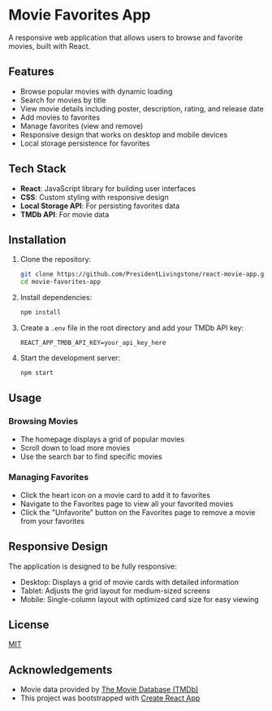 # Movie Favorites App

A responsive web application that allows users to browse and favorite movies, built with React.

## Features

- Browse popular movies with dynamic loading
- Search for movies by title
- View movie details including poster, description, rating, and release date
- Add movies to favorites
- Manage favorites (view and remove)
- Responsive design that works on desktop and mobile devices
- Local storage persistence for favorites

## Tech Stack

- **React**: JavaScript library for building user interfaces
- **CSS**: Custom styling with responsive design
- **Local Storage API**: For persisting favorites data
- **TMDb API**: For movie data


## Installation

1. Clone the repository:
   ```bash
   git clone https://github.com/PresidentLivingstone/react-movie-app.git
   cd movie-favorites-app
   ```

2. Install dependencies:
   ```bash
   npm install
   ```

3. Create a `.env` file in the root directory and add your TMDb API key:
   ```
   REACT_APP_TMDB_API_KEY=your_api_key_here
   ```

4. Start the development server:
   ```bash
   npm start
   ```

## Usage

### Browsing Movies
- The homepage displays a grid of popular movies
- Scroll down to load more movies
- Use the search bar to find specific movies

### Managing Favorites
- Click the heart icon on a movie card to add it to favorites
- Navigate to the Favorites page to view all your favorited movies
- Click the "Unfavorite" button on the Favorites page to remove a movie from your favorites

## Responsive Design

The application is designed to be fully responsive:
- Desktop: Displays a grid of movie cards with detailed information
- Tablet: Adjusts the grid layout for medium-sized screens
- Mobile: Single-column layout with optimized card size for easy viewing

## License

[MIT](https://choosealicense.com/licenses/mit/)

## Acknowledgements

- Movie data provided by [The Movie Database (TMDb)](https://www.themoviedb.org/)
- This project was bootstrapped with [Create React App](https://github.com/facebook/create-react-app)